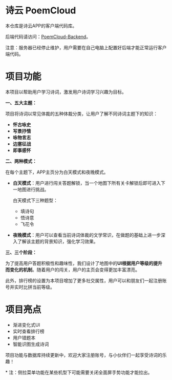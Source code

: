 # 诗云 PoemCloud

本仓库是诗云APP的客户端代码库。

后端代码请访问：[PoemCloud-Backend](https://github.com/ShawnShawnYou/PoemCloud-Backend)。

注意：服务器已经停止维护，用户需要在自己电脑上配置好后端才能正常运行客户端代码。


# 项目功能

本项目以帮助用户学习诗词，激发用户诗词学习兴趣为目标。

**一、五大主题：**

项目将诗词以常见体裁的五种体裁分类，让用户了解不同诗词主题下的知识：

* **怀古咏史**
* **写景抒情**
* **咏物言志**
* **边塞征战**
* **即事感怀**



**二、两种模式：**

在每个主题下，APP主页分为白天模式和夜晚模式。

* **白天模式**：用户进行闯关答题解锁，当一个地图下所有关卡解锁后即可进入下一地图进行挑战。
  
  白天模式下三种题型：
  * 填诗句
  * 悟诗意
  * 飞花令
* **夜晚模式**：用户可以查看当前诗词体裁的文学常识，在做题的基础上进一步深入了解该主题的背景知识，强化学习效果。



**三、三个阶段：**

为了提高用户答题积极性和趣味性，我们设计了地图中的**UI根据用户等级的提升而变化的机制**。随着用户的闯关，用户的主页会变得更加丰富漂亮。



此外，排行榜的设置为本项目增加了更多社交属性，用户可以和朋友们一起注册账号并实时比拼当前等级。



# 项目亮点

* 渐进变化式UI
* 实时查看排行榜
* 用户错题本
* 智能识图生成诗词

项目功能与数据库持续更新中，欢迎大家注册账号，与小伙伴们一起享受诗词的乐趣！

\* 注：侧拉菜单功能在某些机型下可能需要关闭全面屏手势功能才能拉出。
